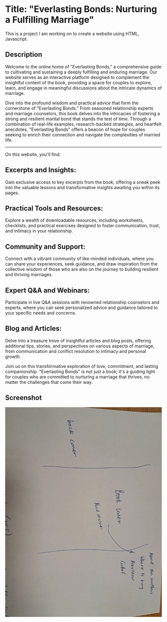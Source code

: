 # Title: "Everlasting Bonds: Nurturing a Fulfilling Marriage"
This is a project I am working on to create a website using HTML, Javascript.

## Description

Welcome to the online home of "Everlasting Bonds," a comprehensive guide to cultivating and sustaining a deeply fulfilling and enduring marriage. Our website serves as an interactive platform designed to complement the insightful content of the book, providing a space for couples to explore, learn, and engage in meaningful discussions about the intricate dynamics of marriage.

Dive into the profound wisdom and practical advice that form the cornerstone of "Everlasting Bonds." From seasoned relationship experts and marriage counselors, this book delves into the intricacies of fostering a strong and resilient marital bond that stands the test of time. Through a combination of real-life examples, research-backed strategies, and heartfelt anecdotes, "Everlasting Bonds" offers a beacon of hope for couples seeking to enrich their connection and navigate the complexities of married life.

***

On this website, you'll find:

## Excerpts and Insights: 
Gain exclusive access to key excerpts from the book, offering a sneak peek into the valuable lessons and transformative insights awaiting you within its pages.

## Practical Tools and Resources:
Explore a wealth of downloadable resources, including worksheets, checklists, and practical exercises designed to foster communication, trust, and intimacy in your relationship.

## Community and Support: 
Connect with a vibrant community of like-minded individuals, where you can share your experiences, seek guidance, and draw inspiration from the collective wisdom of those who are also on the journey to building resilient and thriving marriages.

## Expert Q&A and Webinars:
Participate in live Q&A sessions with renowned relationship counselors and experts, where you can seek personalized advice and guidance tailored to your specific needs and concerns.

## Blog and Articles: 
Delve into a treasure trove of insightful articles and blog posts, offering additional tips, stories, and perspectives on various aspects of marriage, from communication and conflict resolution to intimacy and personal growth.

Join us on this transformative exploration of love, commitment, and lasting companionship. "Everlasting Bonds" is not just a book; it's a guiding light for couples who are committed to nurturing a marriage that thrives, no matter the challenges that come their way.

## Screenshot
![screenshotimg](/20231014_132701.jpg)





